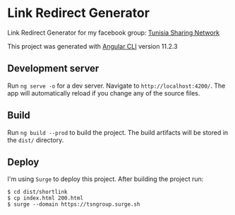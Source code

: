 # Link Redirect Generator

Link Redirect Generator for my facebook group: [Tunisia Sharing Network](https://www.facebook.com/groups/TunisiaSharingNetwork)

This project was generated with [Angular CLI](https://github.com/angular/angular-cli) version 11.2.3

## Development server

Run `ng serve -o` for a dev server. Navigate to `http://localhost:4200/`. The app will automatically reload if you change any of the source files.

## Build

Run `ng build --prod` to build the project. The build artifacts will be stored in the `dist/` directory.

## Deploy

I'm using `Surge` to deploy this project. After building the project run:

```
$ cd dist/shortlink
$ cp index.html 200.html
$ surge --domain https://tsngroup.surge.sh
```

